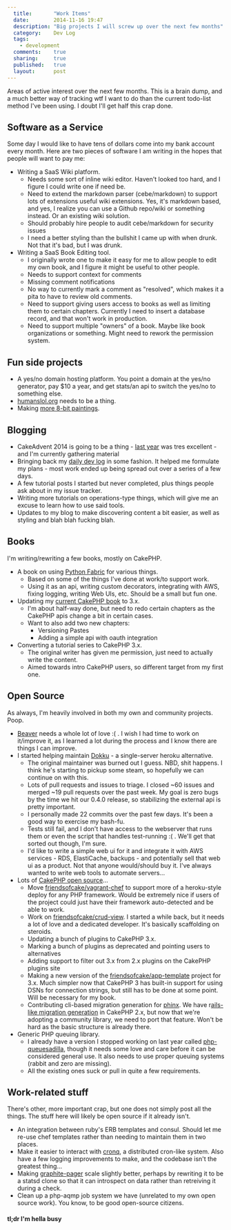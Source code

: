 ```yaml
---
  title:       "Work Items"
  date:        2014-11-16 19:47
  description: "Big projects I will screw up over the next few months"
  category:    Dev Log
  tags:
    - development
  comments:    true
  sharing:     true
  published:   true
  layout:      post
---
```


Areas of active interest over the next few months. This is a brain dump, and a much better way of tracking wtf I want to do than the current todo-list method I've been using. I doubt I'll get half this crap done.

## Software as a Service

Some day I would like to have tens of dollars come into my bank account every month. Here are two pieces of software I am writing in the hopes that people will want to pay me:

- Writing a SaaS Wiki platform.
  - Needs some sort of inline wiki editor. Haven't looked too hard, and I figure I could write one if need be.
  - Need to extend the markdown parser (cebe/markdown) to support lots of extensions useful wiki extensions. Yes, it's markdown based, and yes, I realize you can use a Github repo/wiki or something instead. Or an existing wiki solution.
  - Should probably hire people to audit cebe/markdown for security issues
  - I need a better styling than the bullshit I came up with when drunk. Not that it's bad, but I was drunk.
- Writing a SaaS Book Editing tool.
  - I originally wrote one to make it easy for me to allow people to edit my own book, and I figure it might be useful to other people.
  - Needs to support context for comments
  - Missing comment notifications
  - No way to currently mark a comment as "resolved", which makes it a pita to have to review old comments.
  - Need to support giving users access to books as well as limiting them to certain chapters. Currently I need to insert a database record, and that won't work in production.
  - Need to support multiple "owners" of a book. Maybe like book organizations or something. Might need to rework the permission system.

## Fun side projects

- A yes/no domain hosting platform. You point a domain at the yes/no generator, pay $10 a year, and get stats/an api to switch the yes/no to something else.
- [humanslol.org](http://humanslol.org/) needs to be a thing.
- Making [more 8-bit paintings](https://twitter.com/savant/status/520684357946994688).

## Blogging

- CakeAdvent 2014 is going to be a thing - [last year](/tags/CakeAdvent-2013/) was tres excellent - and I'm currently gathering material
- Bringing back my [daily dev log](/tags/daily-dev-log/) in some fashion. It helped me formulate my plans - most work ended up being spread out over a series of a few days.
- A few tutorial posts I started but never completed, plus things people ask about in my issue tracker.
- Writing more tutorials on operations-type things, which will give me an excuse to learn how to use said tools.
- Updates to my blog to make discovering content a bit easier, as well as styling and blah blah fucking blah.

## Books

I'm writing/rewriting a few books, mostly on CakePHP.

- A book on using [Python Fabric](http://www.fabfile.org/) for various things.
  - Based on some of the things I've done at work/to support work.
  - Using it as an api, writing custom decorators, integrating with AWS, fixing logging, writing Web UIs, etc. Should be a small but fun one.
- Updating my [current CakePHP book](/cakephp-book/) to 3.x.
  - I'm about half-way done, but need to redo certain chapters as the CakePHP apis change a bit in certain cases.
  - Want to also add two new chapters:
    - Versioning Pastes
    - Adding a simple api with oauth integration
- Converting a tutorial series to CakePHP 3.x.
  - The original writer has given me permission, just need to actually write the content.
  - Aimed towards intro CakePHP users, so different target from my first one.

## Open Source

As always, I'm heavily involved in both my own and community projects. Poop.

- [Beaver](http://beaver.readthedocs.org/) needs a whole lot of love :( . I wish I had time to work on it/improve it, as I learned a lot during the process and I know there are things I can improve.
- I started helping maintain [Dokku](https://github.com/progrium/dokku) - a single-server heroku alternative.
  - The original maintainer was burned out I guess. NBD, shit happens. I think he's starting to pickup some steam, so hopefully we can continue on with this.
  - Lots of pull requests and issues to triage. I closed ~60 issues and merged ~19 pull requests over the past week. My goal is zero bugs by the time we hit our 0.4.0 release, so stabilizing the external api is pretty important.
  - I personally made 22 commits over the past few days. It's been a good way to exercise my bash-fu.
  - Tests still fail, and I don't have access to the webserver that runs them or even the script that handles test-running :( . We'll get that sorted out though, I'm sure.
  - I'd like to write a simple web ui for it and integrate it with AWS services - RDS, ElastiCache, backups - and potentially sell that web ui as a product. Not that anyone would/should buy it. I've always wanted to write web tools to automate servers...
- Lots of [CakePHP open source](/open-source/)...
  - Move [friendsofcake/vagrant-chef](https://github.com/friendsofcake/vagrant-chef) to support more of a heroku-style deploy for any PHP framework. Would be extremely nice if users of the project could just have their framework auto-detected and be able to work.
  - Work on [friendsofcake/crud-view](https://github.com/friendsofcake/crud-view). I started a while back, but it needs a lot of love and a dedicated developer. It's basically scaffolding on steroids.
  - Updating a bunch of plugins to CakePHP 3.x.
  - Marking a bunch of plugins as deprecated and pointing users to alternatives
  - Adding support to filter out 3.x from 2.x plugins on the CakePHP plugins site
  - Making a new version of the [friendsofcake/app-template](https://github.com/friendsofcake/app-template/) project for 3.x. Much simpler now that CakePHP 3 has built-in support for using DSNs for connection strings, but still has to be done at some point. Will be necessary for my book.
  - Contributing cli-based migration generation for [phinx](https://phinx.org/). We have r[ails-like migration generation](https://github.com/CakeDC/migrations/blob/master/Docs/Documentation/Generate-Migrations-Without-DB-Interaction.md) in CakePHP 2.x, but now that we're adopting a community library, we need to port that feature. Won't be hard as the basic structure is already there.
- Generic PHP queuing library.
  - I already have a version I stopped working on last year called [php-queuesadilla](https://github.com/josegonzalez/php-queuesadilla), though it needs some love and care before it can be considered general use. It also needs to use proper queuing systems (rabbit and zero are missing).
  - All the existing ones suck or pull in quite a few requirements.

## Work-related stuff

There's other, more important crap, but one does not simply post all the things. The stuff here will likely be open source if it already isn't.

- An integration between ruby's ERB templates and consul. Should let me re-use chef templates rather than needing to maintain them in two places.
- Make it easier to interact with [cronq](https://github.com/seatgeek/cronq), a distributed cron-like system. Also have a few logging improvements to make, and the codebase isn't the greatest thing...
- Making [graphite-pager](https://github.com/seatgeek/graphite-pager) scale slightly better, perhaps by rewriting it to be a statsd clone so that it can introspect on data rather than retreiving it during a check.
- Clean up a php-aqmp job system we have (unrelated to my own open source work). You know, to be good open-source citizens.

#### tl;dr I'm hella busy
